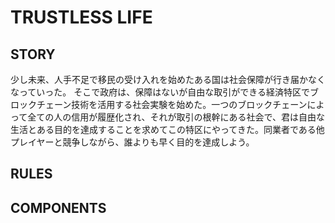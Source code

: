 # TRUSTLESS LIFE

## STORY
少し未来、人手不足で移民の受け入れを始めたある国は社会保障が行き届かなくなっていった。
そこで政府は、保障はないが自由な取引ができる経済特区でブロックチェーン技術を活用する社会実験を始めた。一つのブロックチェーンによって全ての人の信用が履歴化され、それが取引の根幹にある社会で、君は自由な生活とある目的を達成することを求めてこの特区にやってきた。同業者である他プレイヤーと競争しながら、誰よりも早く目的を達成しよう。


## RULES


## COMPONENTS